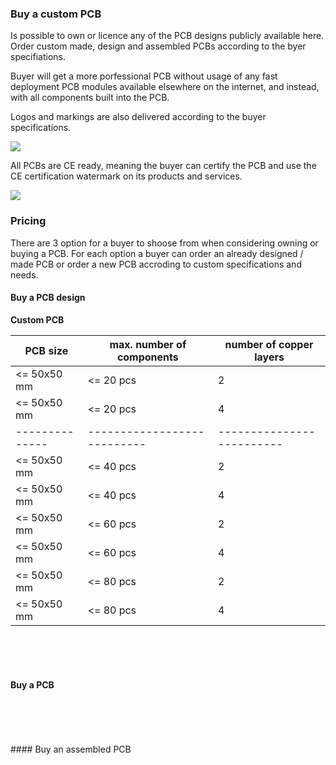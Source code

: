 ### Buy a custom PCB
Is possible to own or licence any of the PCB designs publicly available here. Order custom made, design and assembled PCBs according to the byer specifiations.

Buyer will get a more porfessional PCB without usage of any fast deployment PCB modules available elsewhere on the internet, and instead, with all components built into the PCB.  

Logos and markings are also delivered according to the buyer specifications.

![](https://github.com/aeonSolutions/PCB-Prototyping-Catalogue/blob/main/certified%20logos.png)

All PCBs are CE ready, meaning the buyer can certify the PCB and use the CE certification watermark on its products and services. 

![](https://github.com/aeonSolutions/PCB-Prototyping-Catalogue/blob/main/ownApcb.png)

### Pricing
There are 3 option for a buyer to shoose from when considering owning or buying a PCB. For each option a buyer can order an already designed / made PCB or order a new PCB accroding to custom specifications and needs.

#### Buy a PCB design 

**Custom PCB**

| PCB size     | max. number of components | number of copper layers |
|--------------|---------------------------|-------------------------|
| <= 50x50 mm  | <= 20 pcs                 |  2                      |
| <= 50x50 mm  | <= 20 pcs                 |  4                      |
|--------------|---------------------------|-------------------------|
| <= 50x50 mm  | <= 40 pcs                 |  2                      |
| <= 50x50 mm  | <= 40 pcs                 |  4                      |
| <= 50x50 mm  | <= 60 pcs                 |  2                      |
| <= 50x50 mm  | <= 60 pcs                 |  4                      |
| <= 50x50 mm  | <= 80 pcs                 |  2                      |
| <= 50x50 mm  | <= 80 pcs                 |  4                      |



<br />
<br />
<br />

#### Buy a PCB  

|  |  |
|-------------|------|


<br />
<br />
<br />
#### Buy an assembled PCB

|  |  |
|-------------|------|


<br />
<br />
<br />
